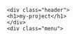            <div class="header">
           <h1>my-project</h1>
           </div>
           <div class="menu">
